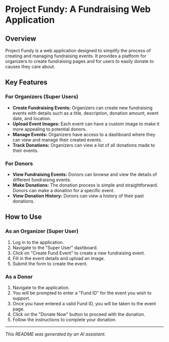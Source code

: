 # Project Fundy: A Fundraising Web Application

## Overview

Project Fundy is a web application designed to simplify the process of creating and managing fundraising events. It provides a platform for organizers to create fundraising pages and for users to easily donate to causes they care about.

## Key Features

### For Organizers (Super Users)

- **Create Fundraising Events:** Organizers can create new fundraising events with details such as a title, description, donation amount, event date, and location.
- **Upload Event Images:** Each event can have a custom image to make it more appealing to potential donors.
- **Manage Events:** Organizers have access to a dashboard where they can view and manage their created events.
- **Track Donations:** Organizers can view a list of all donations made to their events.

### For Donors

- **View Fundraising Events:** Donors can browse and view the details of different fundraising events.
- **Make Donations:** The donation process is simple and straightforward. Donors can make a donation for a specific event.
- **View Donation History:** Donors can view a history of their past donations.

## How to Use

### As an Organizer (Super User)

1.  Log in to the application.
2.  Navigate to the "Super User" dashboard.
3.  Click on "Create Fund Event" to create a new fundraising event.
4.  Fill in the event details and upload an image.
5.  Submit the form to create the event.

### As a Donor

1.  Navigate to the application.
2.  You will be prompted to enter a "Fund ID" for the event you wish to support.
3.  Once you have entered a valid Fund ID, you will be taken to the event page.
4.  Click on the "Donate Now" button to proceed with the donation.
5.  Follow the instructions to complete your donation.

---

*This README was generated by an AI assistant.*
